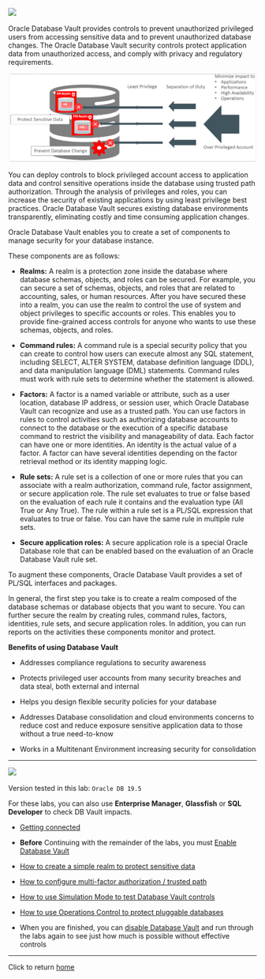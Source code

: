 ﻿![](../../images/banner_DV.PNG)

Oracle Database Vault provides controls to prevent unauthorized privileged users from accessing sensitive data and to prevent unauthorized database changes.
The Oracle Database Vault security controls protect application data from unauthorized access, and comply with privacy and regulatory requirements.

![](images/DV_Concept.PNG)

You can deploy controls to block privileged account access to application data and control sensitive operations inside the database using trusted path authorization. Through the analysis of privileges and roles, you can increase the security of existing applications by using least privilege best practices. Oracle Database Vault secures existing database environments transparently, eliminating costly and time consuming application changes.

Oracle Database Vault enables you to create a set of components to manage security for your database instance.

These components are as follows:

- **Realms:** A realm is a protection zone inside the database where database schemas, objects, and roles can be secured. For example, you can secure a set of schemas, objects, and roles that are related to accounting, sales, or human resources. After you have secured these into a realm, you can use the realm to control the use of system and object privileges to specific accounts or roles. This enables you to provide fine-grained access controls for anyone who wants to use these schemas, objects, and roles.

- **Command rules:** A command rule is a special security policy that you can create to control how users can execute almost any SQL statement, including SELECT, ALTER SYSTEM, database definition language (DDL), and data manipulation language (DML) statements. Command rules must work with rule sets to determine whether the statement is allowed.

- **Factors:** A factor is a named variable or attribute, such as a user location, database IP address, or session user, which Oracle Database Vault can recognize and use as a trusted path. You can use factors in rules to control activities such as authorizing database accounts to connect to the database or the execution of a specific database command to restrict the visibility and manageability of data. Each factor can have one or more identities. An identity is the actual value of a factor. A factor can have several identities depending on the factor retrieval method or its identity mapping logic.

- **Rule sets:** A rule set is a collection of one or more rules that you can associate with a realm authorization, command rule, factor assignment, or secure application role. The rule set evaluates to true or false based on the evaluation of each rule it contains and the evaluation type (All True or Any True). The rule within a rule set is a PL/SQL expression that evaluates to true or false. You can have the same rule in multiple rule sets.

- **Secure application roles:** A secure application role is a special Oracle Database role that can be enabled based on the evaluation of an Oracle Database Vault rule set.

To augment these components, Oracle Database Vault provides a set of PL/SQL interfaces and packages.

In general, the first step you take is to create a realm composed of the database schemas or database objects that you want to secure. You can further secure the realm by creating rules, command rules, factors, identities, rule sets, and secure application roles. In addition, you can run reports on the activities these components monitor and protect.

**Benefits of using Database Vault**

- Addresses compliance regulations to security awareness

- Protects privileged user accounts from many security breaches and data steal, both external and internal

- Helps you design flexible security policies for your database

- Addresses Database consolidation and cloud environments concerns to reduce cost and reduce exposure sensitive application data to those without a true need-to-know

- Works in a Multitenant Environment increasing security for consolidation 

---
![](../../images/banner_Labs.PNG)

Version tested in this lab: `Oracle DB 19.5`

For these labs, you can also use **Enterprise Manager**, **Glassfish** or **SQL Developer** to check DB Vault impacts.

- [Getting connected](dir-getting-connected/get-connected.md)

- **Before** Continuing with the remainder of the labs, you must [Enable Database Vault](dir-enable-database-vault/enable-dv.md)

- [How to create a simple realm to protect sensitive data](dir-simple-realm/simple-realm.md)

- [How to configure multi-factor authorization / trusted path](dir-trusted-app-path/trusted-app-path.md)

- [How to use Simulation Mode to test Database Vault controls](dir-simulation-mode/simulation-mode.md)

- [How to use Operations Control to protect pluggable databases](dir-ops-control/ops-control.md)

- When you are finished, you can [disable Database Vault](dir-disable-database-vault/disable-database-vault.md) and run through the labs again to see just how much is possible without effective controls

---

Click to return [home](/README.md)
